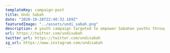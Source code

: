 ```yaml
---
templateKey: campaign-post
title: Undi Sabah
date: "2020-10-28T22:40:32.169Z"
featuredImage: "../assets/undi_sabah.png"
description: A youth campaign targeted to empower Sabahan youths through democracy. We address issues that specifically impact Sabahans and champion for state autonomy. 
url: https://twitter.com/undisabah
twitter_url: https://twitter.com/undisabah
ig_url: https://www.instagram.com/undisabah
---
```

